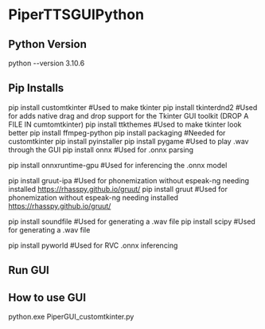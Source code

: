 # PiperTTSGUIPython


## Python Version
python --version
3.10.6

## Pip Installs
pip install	customtkinter							#Used to make tkinter
pip install tkinterdnd2								#Used for adds native drag and drop support for the Tkinter GUI toolkit (DROP A FILE IN cumtomtkinter)
pip install	ttkthemes								#Used to make tkinter look better
pip install ffmpeg-python
pip install packaging								#Needed for customtkinter
pip install pyinstaller
pip install pygame									#Used to play .wav through the GUI
pip	install	onnx									#Used for .onnx parsing

pip install onnxruntime-gpu							#Used for inferencing the .onnx model


pip install gruut-ipa								#Used for phonemization without espeak-ng needing installed			https://rhasspy.github.io/gruut/
pip install gruut									#Used for phonemization without espeak-ng needing installed			https://rhasspy.github.io/gruut/



pip install soundfile								#Used for generating a .wav file
pip install scipy									#Used for generating a .wav file


pip install pyworld									#Used for RVC .onnx inferencing


## Run GUI


## How to use GUI
python.exe PiperGUI_customtkinter.py
